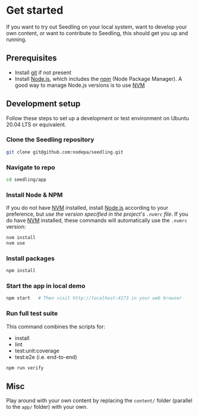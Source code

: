 ---
---

# Get started

If you want to try out Seedling on your local system,
want to develop your own content,
or want to contribute to Seedling,
this should get you up and running.

## Prerequisites

- Install [git](https://git-scm.com) if not present
- Install [Node.js](https://nodejs.org), which includes the
  [npm](https://www.npmjs.com/get-npm) (Node Package Manager).
  A good way to manage Node.js versions is to use
  [NVM](https://github.com/nvm-sh/nvm)

## Development setup

Follow these steps to set up a development or test environment
on Ubuntu 20.04 LTS or equivalent.

### Clone the Seedling repository

```sh
git clone git@github.com:nodepa/seedling.git
```

### Navigate to repo

```sh
cd seedling/app
```

### Install Node & NPM

If you do not have [NVM](https://github.com/nvm-sh/nvm) installed,
install [Node.js](https://nodejs.org) according to your preference,
but *use the version specified in the project's `.nvmrc` file*.
If you do have [NVM](https://github.com/nvm-sh/nvm) installed,
these commands will automatically use the `.nvmrc` version:

```sh
nvm install
nvm use
```

### Install packages

```sh
npm install
```

### Start the app in local demo

```sh
npm start   # Then visit http://localhost:4173 in your web browser
```

### Run full test suite

This command combines the scripts for:

- install
- lint
- test:unit:coverage
- test:e2e (i.e. end-to-end)

```sh
npm run verify
```

## Misc

Play around with your own content
by replacing the `content/` folder (parallel to the `app/` folder)
with your own.
